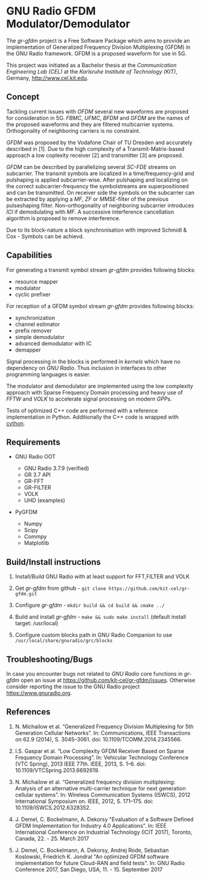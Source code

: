 GNU Radio GFDM Modulator/Demodulator
================

The *gr-gfdm* project is a Free Software Package which aims to provide an implementation of Generalized Frequency Division Multiplexing (GFDM) in the GNU Radio framework. GFDM is a proposed waveform for use in 5G.

This project was initiated as a Bachelor thesis at the *Communication Engineering Lab (CEL)* at the *Karlsruhe Institute of Technology (KIT)*, Germany, <http://www.cel.kit.edu>.

Concept
-------------
Tackling current issues with *OFDM* several new waveforms are proposed for consideration in 5G. *FBMC*, *UFMC*, *BFDM* and *GFDM* are the names of the proposed waveforms and they are filtered multicarrier systems. Orthogonality of neighboring carriers is no constraint.

*GFDM* was proposed by the Vodafone Chair of TU Dresden and accurately described in [1]. Due to the high complexity of a Transmit-Matrix-based approach a low coplexity receiver [2] and transmitter [3] are proposed.

*GFDM* can be described by parallelizing several *SC-FDE* streams on subcarrier. The transmit symbols are localized in a time/frequency-grid and pulshaping is applied subcarrier-wise. After pulshaping and localizing on the correct subcarrier-frequency the symbolstreams are superpositioned and can be transmitted. On receiver side the symbols on the subcarrier can be extracted by applying a *MF*, *ZF* or *MMSE*-filter of the previous pulseshaping filter. Non-orthogonality of neighboring subcarrier introduces *ICI* if demodulating with *MF*. A successive interference cancellation algorithm is proposed to remove interference.

Due to its block-nature a block synchronisation with improved Schmidl & Cox - Symbols can be achievd.

Capabilities
-------------

For generating a transmit symbol stream *gr-gfdm* provides following blocks:

- resource mapper
- modulator
- cyclic prefixer

For reception of a GFDM symbol stream *gr-gfdm* provides following blocks:

- synchronization
- channel estimator
- prefix remover
- simple demodulator
- advanced demodulator with IC
- demapper 

Signal processing in the blocks is performed in *kernels* which have no dependency on *GNU Radio*. Thus inclusion in interfaces to other programming languages is easier.

The modulator and demodulator are implemented using the low complexity approach with Sparse Frequency Domain processing and heavy use of *FFTW* and *VOLK* to accelerate signal processing on modern *GPP*s.

Tests of optimized C++ code are performed with a reference implementation in Python.
Additionally the C++ code is wrapped with [cython](python/cython/README.md).
 


Requirements
------------
- GNU Radio OOT
  - GNU Radio 3.7.9 (verified)
  - GR 3.7 API
  - GR-FFT
  - GR-FILTER
  - VOLK
  - UHD (examples)
    
- PyGFDM
  - Numpy
  - Scipy
  - Commpy
  - Matplotlib
  


Build/Install instructions
------------------------------------

1. Install/Build GNU Radio with at least support for FFT,FILTER and VOLK

2. Get *gr-gfdm* from github - `git clone https://github.com/kit-cel/gr-gfdm.git`

3. Configure *gr-gfdm* - `mkdir build && cd build && cmake ../`

4. Build and install *gr-gfdm* - `make && sudo make install` (default install target: /usr/local)

5. Configure custom blocks path in GNU Radio Companion to use `/usr/local/share/gnuradio/grc/blocks`

Troubleshooting/Bugs
------------------------------------

In case you encounter bugs not related to *GNU Radio* core functions in *gr-gfdm* open an issue at <https://github.com/kit-cel/gr-gfdm/issues>.
Otherwise consider reporting the issue to the GNU Radio project <https://www.gnuradio.org>.

References
-------------
1. N. Michailow et al. “Generalized Frequency Division Multiplexing for 5th Generation Cellular Networks”. In: Communications, IEEE Transactions on 62.9 (2014), S. 3045–3061. doi: 10.1109/TCOMM.2014.2345566.

2. I.S. Gaspar et al. “Low Complexity GFDM Receiver Based on Sparse Frequency Domain Processing”. In: Vehicular Technology Conference (VTC Spring), 2013 IEEE 77th. IEEE, 2013, S. 1–6. doi: 10.1109/VTCSpring.2013.6692619.

3. N. Michailow et al. “Generalized frequency division multiplexing: Analysis of an alternative multi-carrier technique for next generation cellular systems”. In: Wireless Communication Systems (ISWCS), 2012 International Symposium on. IEEE, 2012, S. 171–175. doi: 10.1109/ISWCS.2012.6328352.

4. J. Demel, C. Bockelmann, A. Dekorsy "Evaluation of a Software Defined GFDM Implementation for Industry 4.0 Applications". In: IEEE International Conference on Industrial Technology (ICIT 2017), Toronto, Canada, 22. - 25. March 2017

5. J. Demel, C. Bockelmann, A. Dekorsy, Andrej Rode, Sebastian Koslowski, Friedrich K. Jondral "An optimized GFDM software implementation for future Cloud-RAN and field tests". In: GNU Radio Conference 2017, San Diego, USA, 11. - 15. September 2017


